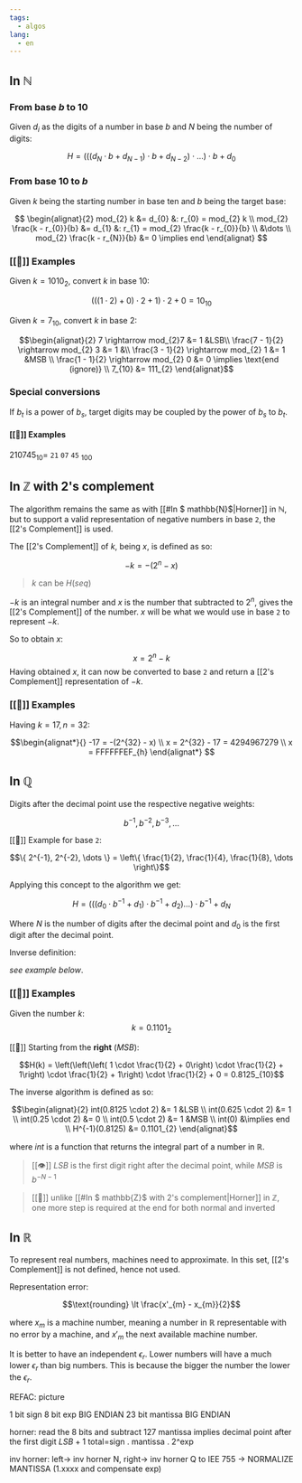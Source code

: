 ```yaml
---
tags:
  - algos
lang:
  - en
---
```


## In $\mathbb{N}$

### From base $b$ to $10$

Given $d_{i}$ as the digits of a number in base $b$ and $N$ being the number of digits:

$$H = (((d_{N} \cdot b + d_{N - 1}) \cdot b + d_{N-2}) \cdot \dots) \cdot b + d_{0}$$

### From base $10$ to $b$

Given $k$ being the starting number in base ten and $b$ being the target base:

$$
\begin{alignat}{2}
mod_{2} k &= d_{0} &: r_{0} = mod_{2} k \\
mod_{2} \frac{k - r_{0}}{b} &= d_{1} &: r_{1} = mod_{2} \frac{k - r_{0}}{b} \\
&\dots \\
mod_{2} \frac{k - r_{N}}{b} &= 0 \implies end
\end{alignat}
$$

### [[🔎]] Examples

Given $k=1010_{2}$, convert $k$ in base $10$:

$$(((1 \cdot 2) + 0) \cdot 2 + 1) \cdot 2 + 0 = 10_{10}$$

Given $k=7_{10}$, convert $k$ in base 2:

$$\begin{alignat}{2}
7 \rightarrow mod_{2}7 &= 1 &LSB\\
\frac{7 - 1}{2} \rightarrow mod_{2} 3 &= 1 &\\
\frac{3 - 1}{2} \rightarrow mod_{2} 1 &= 1 &MSB \\
\frac{1 - 1}{2} \rightarrow mod_{2} 0 &= 0 \implies \text{end (ignore)} \\
7_{10} &= 111_{2}
\end{alignat}$$
### Special conversions

If $b_{t}$ is a power of $b_{s}$, target digits may be coupled by the power of $b_s$ to $b_t$.

#### [[🔎]] Examples

$210745_{10} =$ `21` `07` `45` $_{100}$

## In $\mathbb{Z}$ with 2's complement

The algorithm remains the same as with [[#In $ mathbb{N}$|Horner]] in $\mathbb{N}$, but to support a valid representation of negative numbers in base `2`, the [[2's Complement]] is used.

The [[2's Complement]] of $k$, being $x$, is defined as so:

$$-k = -(2^n - x)$$

> $k$ can be $H(seq)$

$-k$ is an integral number and $x$ is the number that subtracted to $2^n$, gives the [[2's Complement]] of the number. $x$ will be what we would use in base `2` to represent $-k$.

So to obtain $x$:

$$x = 2^n - k$$
Having obtained $x$, it can now be converted to base `2` and return a [[2's Complement]] representation of $-k$.

### [[🔎]] Examples

Having $k=17, n=32$:

$$\begin{alignat*}{}
-17 = -(2^{32} - x) \\
x = 2^{32} - 17 = 4294967279 \\
x = FFFFFFEF_{h}
\end{alignat*} $$

## In $\mathbb{Q}$ 

Digits after the decimal point use the respective negative weights:

$$b^{-1},b^{-2},b^{-3},\dots$$

[[🔎]] Example for base `2`:

$$\{ 2^{-1}, 2^{-2}, \dots \} = \left\{  \frac{1}{2}, \frac{1}{4}, \frac{1}{8}, \dots \right\}$$

Applying this concept to the algorithm we get:

$$H = \left( \left( \left( d_{0} \cdot b^{-1} + d_{1} \right) \cdot b^{-1} + d_{2} \right) \dots \right) \cdot b^{-1} + d_{N}$$

Where $N$ is the number of digits after the decimal point and $d_{0}$ is the first digit after the decimal point.

Inverse definition:

_see example below_.

### [[🔎]] Examples

Given the number $k$:
$$k = 0.1101_{2}$$

[[🚨]] Starting from the **right** ($MSB$):

$$H(k) = \left(\left(\left( 1 \cdot \frac{1}{2} + 0\right) \cdot \frac{1}{2} + 1\right) \cdot \frac{1}{2} + 1\right) \cdot \frac{1}{2} + 0 = 0.8125_{10}$$

The inverse algorithm is defined as so:

$$\begin{alignat}{2}
int(0.8125 \cdot 2) &= 1 &LSB \\
int(0.625 \cdot 2) &= 1 \\
int(0.25 \cdot 2) &= 0 \\
int(0.5 \cdot 2) &= 1 &MSB \\
int(0) &\implies end \\
H^{-1}(0.8125) &= 0.1101_{2}
\end{alignat}$$

where $int$ is a function that returns the integral part of a number in $\mathbb{R}$.

> [[👁️]] $LSB$ is the first digit right after the decimal point, while $MSB$ is $b^{-N-1}$

> [[🚨]] unlike [[#In $ mathbb{Z}$ with 2's complement|Horner]] in $\mathbb{Z}$, one more step is required at the end for both normal and inverted

## In $\mathbb{R}$

To represent real numbers, machines need to approximate. In this set, [[2's Complement]] is not defined, hence not used.

Representation error:

$$\text{rounding} \lt \frac{x'_{m} - x_{m}}{2}$$

where $x_m$ is a machine number, meaning a number in $\mathbb{R}$ representable with no error by a machine, and $x'_m$ the next available machine number.

It is better to have an independent $\epsilon_{r}$. Lower numbers will have a much lower $\epsilon_{r}$ than big numbers. This is because the bigger the number the lower the $\epsilon_{r}$.

REFAC:
picture

1 bit sign
8 bit exp BIG ENDIAN
23 bit mantissa BIG ENDIAN

horner:
read the 8 bits and subtract 127
mantissa implies decimal point after the first digit $LSB + 1$ 
total=sign . mantissa . 2\^exp

inv horner:
left-> inv horner N, right-> inv horner Q
to IEE 755 -> NORMALIZE MANTISSA (1.xxxx and compensate exp)